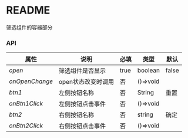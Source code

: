 # README

筛选组件的容器部分



### API

| 属性           | 说明               | 必填 | 类型     | 默认  |
| -------------- | ------------------ | ---- | -------- | ----- |
| *open*         | 筛选组件是否显示   | true | boolean  | false |
| *onOpenChange* | open状态改变时调用 | 否   | ()=>void |       |
| *btn1*         | 左侧按钮名称       | 否   | String   | 重置  |
| *onBtn1Click*  | 左侧按钮点击事件   | 否   | ()=>void |       |
| *btn2*         | 右侧按钮名称       | 否   | string   | 确定  |
| *onBtn2Click*  | 右侧按钮点击事件   | 否   | ()=>void |       |

